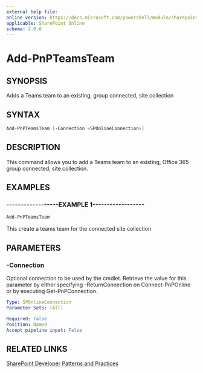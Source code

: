 ```yaml
---
external help file:
online version: https://docs.microsoft.com/powershell/module/sharepoint-pnp/add-pnpteamsteam
applicable: SharePoint Online
schema: 2.0.0
---
```


# Add-PnPTeamsTeam

## SYNOPSIS
Adds a Teams team to an existing, group connected, site collection

## SYNTAX 

```powershell
Add-PnPTeamsTeam [-Connection <SPOnlineConnection>]
```

## DESCRIPTION
This command allows you to add a Teams team to an existing, Office 365 group connected, site collection.

## EXAMPLES

### ------------------EXAMPLE 1------------------
```powershell
Add-PnPTeamsTeam
```

This create a teams team for the connected site collection

## PARAMETERS

### -Connection
Optional connection to be used by the cmdlet. Retrieve the value for this parameter by either specifying -ReturnConnection on Connect-PnPOnline or by executing Get-PnPConnection.

```yaml
Type: SPOnlineConnection
Parameter Sets: (All)

Required: False
Position: Named
Accept pipeline input: False
```

## RELATED LINKS

[SharePoint Developer Patterns and Practices](https://aka.ms/sppnp)